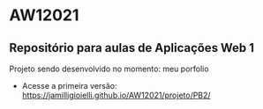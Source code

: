 # AW12021
Repositório para aulas de Aplicações Web 1
-------------------------------------------

Projeto sendo desenvolvido no momento: meu porfolio
* Acesse a primeira versão: https://jamilligioielli.github.io/AW12021/projeto/PB2/
